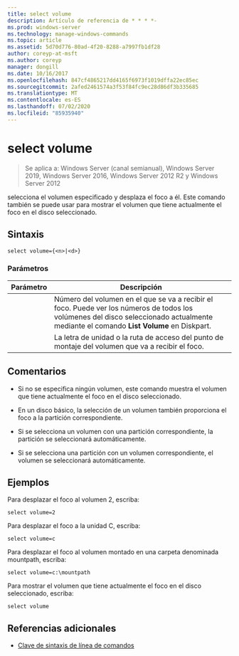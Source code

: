 ```yaml
---
title: select volume
description: Artículo de referencia de * * * *-
ms.prod: windows-server
ms.technology: manage-windows-commands
ms.topic: article
ms.assetid: 5d70d776-80ad-4f20-8288-a7997fb1df28
author: coreyp-at-msft
ms.author: coreyp
manager: dongill
ms.date: 10/16/2017
ms.openlocfilehash: 847cf4865217dd4165f6973f1019dffa22ec85ec
ms.sourcegitcommit: 2afed2461574a3f53f84fc9ec28d86df3b335685
ms.translationtype: MT
ms.contentlocale: es-ES
ms.lasthandoff: 07/02/2020
ms.locfileid: "85935940"
---
```

# <a name="select-volume"></a>select volume

> Se aplica a: Windows Server (canal semianual), Windows Server 2019, Windows Server 2016, Windows Server 2012 R2 y Windows Server 2012

selecciona el volumen especificado y desplaza el foco a él. Este comando también se puede usar para mostrar el volumen que tiene actualmente el foco en el disco seleccionado.



## <a name="syntax"></a>Sintaxis

```
select volume={<n>|<d>}
```

### <a name="parameters"></a>Parámetros

| Parámetro |                                                                               Descripción                                                                                |
|-----------|--------------------------------------------------------------------------------------------------------------------------------------------------------------------------|
|    <n>    | Número del volumen en el que se va a recibir el foco. Puede ver los números de todos los volúmenes del disco seleccionado actualmente mediante el comando **List Volume** en Diskpart. |
|    <d>    |                                                 La letra de unidad o la ruta de acceso del punto de montaje del volumen que va a recibir el foco.                                                 |

## <a name="remarks"></a>Comentarios

-   Si no se especifica ningún volumen, este comando muestra el volumen que tiene actualmente el foco en el disco seleccionado.

-   En un disco básico, la selección de un volumen también proporciona el foco a la partición correspondiente.

-   Si se selecciona un volumen con una partición correspondiente, la partición se seleccionará automáticamente.

-   Si se selecciona una partición con un volumen correspondiente, el volumen se seleccionará automáticamente.

## <a name="examples"></a>Ejemplos
Para desplazar el foco al volumen 2, escriba:

```
select volume=2
```

Para desplazar el foco a la unidad C, escriba:

```
select volume=c
```

Para desplazar el foco al volumen montado en una carpeta denominada mountpath, escriba:

```
select volume=c:\mountpath
```

Para mostrar el volumen que tiene actualmente el foco en el disco seleccionado, escriba:

```
select volume
```

## <a name="additional-references"></a>Referencias adicionales
- [Clave de sintaxis de línea de comandos](command-line-syntax-key.md)




